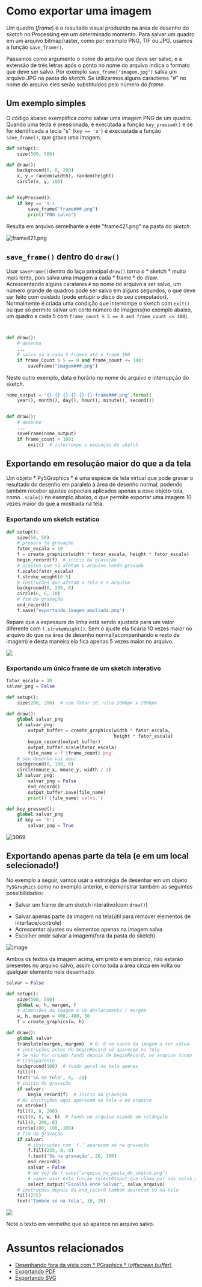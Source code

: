 # Como exportar uma imagem

Um quadro (*frame*) é o resultado visual produzido na área de desenho do *sketch* no Processing em um determinado momento. Para salvar um quadro em um arquivo bitmap/raster, como por exemplo PNG, TIF ou JPG, usamos a função `save_frame()`.

Passamos como argumento o nome do arquivo que deve ser salvo, e a extensão de três letras após o ponto no nome do arquivo indica o formato que deve ser salvo. Por exemplo `save_frame("imagem.jpg")` salva um arquivo JPG na pasta do *sketch*. Se utilizarmos alguns caracteres "#" no nome do arquivo eles serão substituídos pelo número do *frame*.

## Um exemplo simples

O código abaixo exemplifica como salvar uma imagem PNG de um quadro. Quando uma tecla é pressionada, é executada a função `key_pressed()` e se for identificada a tecla "s" (`key == 's'`) é execuatada a função `save_frame()`, que grava uma imagem.


```python
def setup():
    size(500, 500)

def draw():
    background(0, 0, 200)
    x, y = random(width), random(height)
    circle(x, y, 100)


def keyPressed():
    if key == 's':
        save_frame("frame###.png")
        print("PNG salvo")
```

Resulta em arquivo semelhante a este "frame421.png" na pasta do *sketch*:

![frame421.png](assets/frame.png)

## `save_frame()` dentro do `draw()`

Usar `saveFrame()`dentro do laço principal `draw()` torna o * sketch * muito mais lento, pois salva uma imagem a cada * frame * do draw. Acrescentando alguns carateres `#` no nome do arquivo a ser salvo, um número grande de quadros pode ser salvo em alguns segundos, o que deve ser feito com cuidado (pode entupir o disco do seu computador). Normalmente é criada uma condição que interrompe o sketch com `exit()` ou que só permite salvar um certo número de imagens(no exemplo abaixo, um quadro a cada 5 com `frame_count % 5 == 0 and frame_count <= 100`).

```python


def draw():
    # desenho
    ...
    # salva só a cada 5 frames até o frame 100
    if frame_Count % 5 == 0 and frame_count <= 100:
        saveFrame("imagem###.png")
```

Neste outro exemplo, data e horário no nome do arquivo e interrupção do sketch.

```python
nome_output = '{}-{}-{}-{}-{}-{}-frame###.png'.format(
    year(), month(), day(), hour(), minute(), second())


def draw():
    # desenho
    ...
    saveFrame(nome_output)
    if frame_count > 100:
        exit()  # interrompe a execução do sketch
```

## Exportando em resolução maior do que a da tela

Um objeto * Py5Graphics * é uma espécie de tela virtual que pode gravar o resultado do desenho em paralelo à área de desenho normal, podendo também receber ajustes especiais aplicados apenas a esse objeto-tela, como `.scale()` no exemplo abaixo, o que permite exportar uma imagem 10 vezes maior do que a mostrada na tela.

### Exportando um sketch estático

```python
def setup():
    size(50, 50)
    # preparo da gravação
    fator_escala = 10
    f = create_graphics(width * fator_escala, height * fator_escala)
    begin_record(f)  # início da gravação
    # ajustes que só afetam o arquivo sendo gravado
    f.scale(fator_escala)
    f.stroke_weight(0.5)
    # instruções que afetam a tela e o arquivo
    background(0, 200, 0)
    circle(6, 6, 10)
    # fim da gravação
    end_record()
    f.save("exportando_imagem_ampliada.png")
```
Repare que a espessura de linha está sendo ajustada para um valor diferente com `f.strokeWeight()`. Sem o ajuste ela ficaria 10 vezes maior no arquivo do que na área de desenho normal(acompanhando e resto da imagem) e desta maneira ela fica apenas 5 vezes maior no arquivo.

![](assets/exportando_imagem_ampliada.png)

### Exportando um único frame de um sketch interativo

```python
fator_escala = 10
salvar_png = False

def setup():
    size(200, 200)  # com fator 10, vira 2000px x 2000px

def draw():
    global salvar_png
    if salvar_png:
        output_buffer = create_graphics(width * fator_escala,
                                        height * fator_escala)
        begin_record(output_buffer)
        output_buffer.scale(fator_escala)   
        file_name = f'{frame_count}.png'
    # seu desenho vai aqui
    background(0, 100, 0) 
    circle(mouse_x, mouse_y, width / 2)
    if salvar_png:
        salvar_png = False
        end_record()
        output_buffer.save(file_name)
        print(f'{file_name} salvo.')

def key_pressed():
    global salvar_png
    if key == 'h':
        salvar_png = True
```
![3069](https://user-images.githubusercontent.com/3694604/233481566-b1757f01-f477-4663-b02e-8b60f5471a5d.png)

## Exportando apenas parte da tela (e em um local selecionado!)

No exemplo a seguir, vamos usar a estratégia de desenhar em um objeto `Py5Graphics` como no exemplo anterior, e demonstrar também as seguintes possibilidades:

* Salvar um frame de um sketch interativo(com `draw()`)
- Salvar apenas parte da imagem na tela(útil para remover elementos de interface/controle)
- Acrescentar ajustes ou elementos apenas na imagem salva
- Escolher onde salvar a imagem(fora da pasta do sketch).

![image](https://user-images.githubusercontent.com/3694604/233478591-07162252-2e31-492a-9342-7abf025be26c.png)

Ambos os textos da imagem acima, em preto e em branco, não estarão presentes no arquivo salvo, assim como toda a àrea cinza em volta ou qualquer elemento nela desenhado.

```python
salvar = False

def setup():
    size(500, 500)
    global w, h, margem, f
    # dimensões da imagem e um deslocamento / margem
    w, h, margem = 400, 400, 50
    f = create_graphics(w, h)

def draw():
    global salvar
    translate(margem, margem)  # 0, 0 no canto da imagem a ser salva
    # instruções antes do beginRecord só aparecem na tela
    # Se não for criado fundo depois de beginRecord, no arquivo fundo
    # transparente
    background(100)  # fundo geral na tela apenas
    fill(0)
    text('Só na tela', 0, -20)
    # início da gravação
    if salvar:
        begin_record(f)  # início da gravação
    # As instruções aqui aparecem na tela e no arquivo
    no_stroke()
    fill(0, 0, 200)
    rect(0, 0, w, h)  # fundo no arquivo usando um retângulo
    fill(0, 200, 0)
    circle(100, 100, 100)
    # fim da gravação
    if salvar:
        # instruções com 'f.' aparecem só na gravação
        f.fill(255, 0, 0)
        f.text('Só na gravação', 20, 300)
        end_record()
        salvar = False
        # em vez de f.save("arquivo_na_pasta_do_sketch.png")
        # vamos usar esta função selectOtuput que chama por nós salva_arquivo()
        select_output("Escolha onde Salvar", salva_arquivo)
    # instruções depois do end_record também aparecem só na tela
    fill(255)
    text('Também só na tela', 10, 20)
```

![](assets/exportando_parcial_1.png)

Note o texto em vermelho que só aparece no arquivo salvo.

# Assuntos relacionados

- [Desenhando fora da vista com * PGraphics * (*offscreen buffer*)](offscreen_buffer.md)
- [Exportando PDF](exportando_pdf.md)
- [Exportando SVG](exportando_Svg.md)
